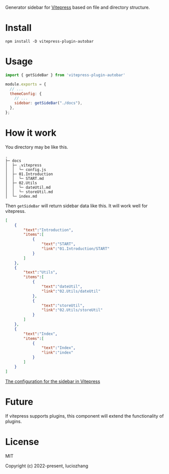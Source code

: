 Generator sidebar for [Vitepress](https://github.com/vuejs/vitepress) based on file and directory structure.

# Install

```shell
npm install -D vitepress-plugin-autobar
```

# Usage

```javascript
import { getSideBar } from 'vitepress-plugin-autobar'

module.exports = {
  // ...
  themeConfig: {
    // ...
    sidebar: getSideBar("./docs"),
  },
};
```

# How it work

You directory may be like this.

```shell
.
├─ docs
│  ├─ .vitepress
│  │  └─ config.js
│  ├─ 01.Introduction
│  │  └─ START.md
│  ├─ 02.Utils
│  │  └─ dateUtil.md
│  │  └─ storeUtil.md
│  └─ index.md
```

Then `getSideBar` will return sidebar data like this. It will work well for vitepress.

```json
[
    {
        "text":"Introduction",
        "items":[
            {
                "text":"START",
                "link":"01.Introduction/START"
            }
        ]
    },
    {
        "text":"Utils",
        "items":[
            {
                "text":"dateUtil",
                "link":"02.Utils/dateUtil"
            },
            {
                "text":"storeUtil",
                "link":"02.Utils/storeUtil"
            }
        ]
    },
    {
        "text":"Index",
        "items":[
            {
                "text":"Index",
                "link":"index"
            }
        ]
    }
]
```

[The configuration for the sidebar in Vitepress](https://vitepress.vuejs.org/config/theme-configs#sidebar)

# Future

If vitepress supports plugins, this component will extend the functionality of plugins.

# License
MIT

Copyright (c) 2022-present, luciozhang